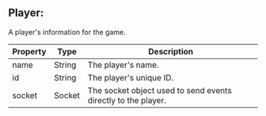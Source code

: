 ## Player:
A player's information for the game.

| Property | Type | Description
| -------- | ---- | -----------
| name     | String | The player's name.
| id       | String | The player's unique ID.
| socket   | Socket | The socket object used to send events directly to the player.